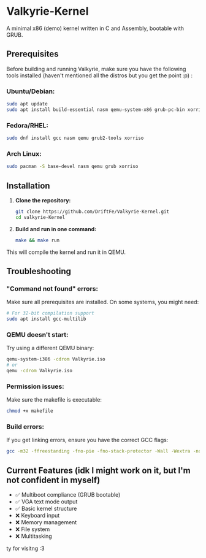 # Valkyrie-Kernel

A minimal x86 (demo) kernel written in C and Assembly, bootable with GRUB.

## Prerequisites

Before building and running Valkyrie, make sure you have the following tools installed (haven't mentioned all the distros but you get the point :p) :

### Ubuntu/Debian:
```bash
sudo apt update
sudo apt install build-essential nasm qemu-system-x86 grub-pc-bin xorriso
```

### Fedora/RHEL:
```bash
sudo dnf install gcc nasm qemu grub2-tools xorriso
```

### Arch Linux:
```bash
sudo pacman -S base-devel nasm qemu grub xorriso
```

## Installation

1. **Clone the repository:**
   ```bash
   git clone https://github.com/DriftFe/Valkyrie-Kernel.git
   cd valkyrie-Kernel
   ```

2. **Build and run in one command:**
   ```bash
   make && make run
   ```

This will compile the kernel and run it in QEMU.

## Troubleshooting

### "Command not found" errors:
Make sure all prerequisites are installed. On some systems, you might need:
```bash
# For 32-bit compilation support
sudo apt install gcc-multilib
```

### QEMU doesn't start:
Try using a different QEMU binary:
```bash
qemu-system-i386 -cdrom Valkyrie.iso
# or
qemu -cdrom Valkyrie.iso
```

### Permission issues:
Make sure the makefile is executable:
```bash
chmod +x makefile
```

### Build errors:
If you get linking errors, ensure you have the correct GCC flags:
```bash
gcc -m32 -ffreestanding -fno-pie -fno-stack-protector -Wall -Wextra -nostdlib -fno-builtin -c kernel.c -o kernel.o
```

## Current Features (idk I might work on it, but I'm not confident in myself)

- ✅ Multiboot compliance (GRUB bootable)
- ✅ VGA text mode output
- ✅ Basic kernel structure
- ❌ Keyboard input
- ❌ Memory management  
- ❌ File system
- ❌ Multitasking

ty for visitng :3

